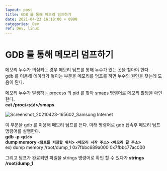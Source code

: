 ```yaml
---
layout: post
title: GDB 를 통해 메모리 덤프하기
date: 2021-04-23 16:10:00 + 0900
categories: Dev
ref: Dev, linux
---
```


# GDB 를 통해 메모리 덤프하기
  메모리 누수가 의심되는 경우 메모리 덤프를 통해 누수가 있는 곳을 찾아야 한다.   
  gdb 를 이용해 데이터가 쌓이는 부분을 메모리를 덤프를 하면 누수의 원인을 찾는데 도움이 된다.   

  메모리 누수가 발생하는 process 의 pid 를 찾아 smaps 명령어로 메모리 할당을 확인한다.    
  __cat /proc/`<pid`>/smaps__   

![Screenshot_20210423-165602_Samsung Internet](https://user-images.githubusercontent.com/13375810/115838581-cc7ec400-a454-11eb-9b8f-b9137bccf373.jpg)

  이 부분을 gdb 를 이용해 메모리 덤프를 뜬다. 아래 명령어로 gdb 접속후 메모리 덤프 명령어를 실행한다.   
  __gdb -p `<pid`>__   
  __dump memory `<덤프를 저장할 위치`> `<메모리 시작 주소`> `<메모리 끝 주소`>__   
  ex) dump memory /root/dump_1 0x7fbbc689a000 0x7fbbc77ac000   
     
  그리고 덤프가 완료되면 파일을 strings 명령어로 확인 할 수 있다가
  __strings /root/dump_1__
 
